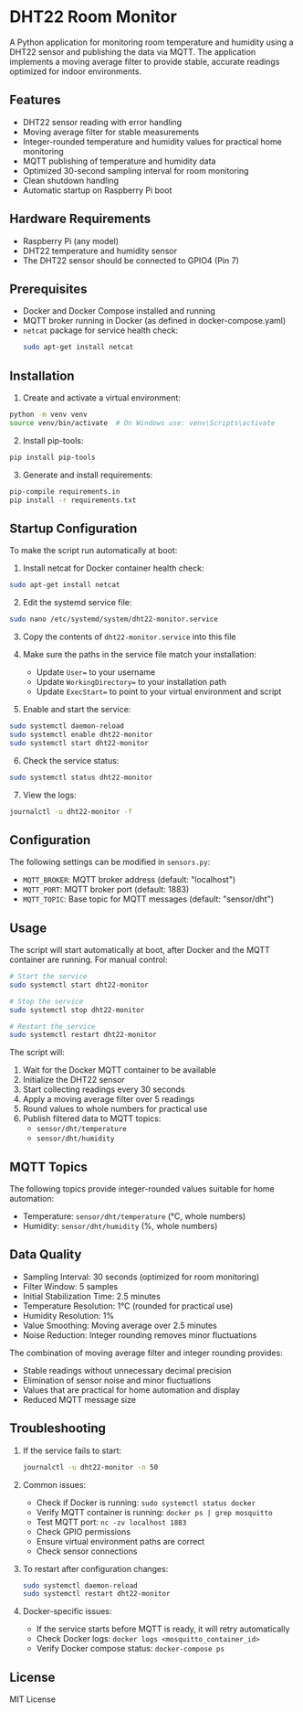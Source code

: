 # DHT22 Room Monitor

A Python application for monitoring room temperature and humidity using a DHT22 sensor and publishing the data via MQTT. The application implements a moving average filter to provide stable, accurate readings optimized for indoor environments.

## Features

- DHT22 sensor reading with error handling
- Moving average filter for stable measurements
- Integer-rounded temperature and humidity values for practical home monitoring
- MQTT publishing of temperature and humidity data
- Optimized 30-second sampling interval for room monitoring
- Clean shutdown handling
- Automatic startup on Raspberry Pi boot

## Hardware Requirements

- Raspberry Pi (any model)
- DHT22 temperature and humidity sensor
- The DHT22 sensor should be connected to GPIO4 (Pin 7)

## Prerequisites

- Docker and Docker Compose installed and running
- MQTT broker running in Docker (as defined in docker-compose.yaml)
- `netcat` package for service health check:
  ```bash
  sudo apt-get install netcat
  ```

## Installation

1. Create and activate a virtual environment:
```bash
python -m venv venv
source venv/bin/activate  # On Windows use: venv\Scripts\activate
```

2. Install pip-tools:
```bash
pip install pip-tools
```

3. Generate and install requirements:
```bash
pip-compile requirements.in
pip install -r requirements.txt
```

## Startup Configuration

To make the script run automatically at boot:

1. Install netcat for Docker container health check:
```bash
sudo apt-get install netcat
```

2. Edit the systemd service file:
```bash
sudo nano /etc/systemd/system/dht22-monitor.service
```

3. Copy the contents of `dht22-monitor.service` into this file

4. Make sure the paths in the service file match your installation:
   - Update `User=` to your username
   - Update `WorkingDirectory=` to your installation path
   - Update `ExecStart=` to point to your virtual environment and script

5. Enable and start the service:
```bash
sudo systemctl daemon-reload
sudo systemctl enable dht22-monitor
sudo systemctl start dht22-monitor
```

6. Check the service status:
```bash
sudo systemctl status dht22-monitor
```

7. View the logs:
```bash
journalctl -u dht22-monitor -f
```

## Configuration

The following settings can be modified in `sensors.py`:

- `MQTT_BROKER`: MQTT broker address (default: "localhost")
- `MQTT_PORT`: MQTT broker port (default: 1883)
- `MQTT_TOPIC`: Base topic for MQTT messages (default: "sensor/dht")

## Usage

The script will start automatically at boot, after Docker and the MQTT container are running. For manual control:

```bash
# Start the service
sudo systemctl start dht22-monitor

# Stop the service
sudo systemctl stop dht22-monitor

# Restart the service
sudo systemctl restart dht22-monitor
```

The script will:
1. Wait for the Docker MQTT container to be available
2. Initialize the DHT22 sensor
3. Start collecting readings every 30 seconds
4. Apply a moving average filter over 5 readings
5. Round values to whole numbers for practical use
6. Publish filtered data to MQTT topics:
   - `sensor/dht/temperature`
   - `sensor/dht/humidity`

## MQTT Topics

The following topics provide integer-rounded values suitable for home automation:
- Temperature: `sensor/dht/temperature` (°C, whole numbers)
- Humidity: `sensor/dht/humidity` (%, whole numbers)

## Data Quality

- Sampling Interval: 30 seconds (optimized for room monitoring)
- Filter Window: 5 samples
- Initial Stabilization Time: 2.5 minutes
- Temperature Resolution: 1°C (rounded for practical use)
- Humidity Resolution: 1%
- Value Smoothing: Moving average over 2.5 minutes
- Noise Reduction: Integer rounding removes minor fluctuations

The combination of moving average filter and integer rounding provides:
- Stable readings without unnecessary decimal precision
- Elimination of sensor noise and minor fluctuations
- Values that are practical for home automation and display
- Reduced MQTT message size

## Troubleshooting

1. If the service fails to start:
   ```bash
   journalctl -u dht22-monitor -n 50
   ```

2. Common issues:
   - Check if Docker is running: `sudo systemctl status docker`
   - Verify MQTT container is running: `docker ps | grep mosquitto`
   - Test MQTT port: `nc -zv localhost 1883`
   - Check GPIO permissions
   - Ensure virtual environment paths are correct
   - Check sensor connections

3. To restart after configuration changes:
   ```bash
   sudo systemctl daemon-reload
   sudo systemctl restart dht22-monitor
   ```

4. Docker-specific issues:
   - If the service starts before MQTT is ready, it will retry automatically
   - Check Docker logs: `docker logs <mosquitto_container_id>`
   - Verify Docker compose status: `docker-compose ps`

## License

MIT License 